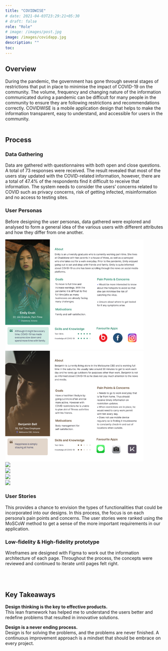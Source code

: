 ```yaml
---
title: "COVIDWISE"
# date: 2021-04-03T23:29:21+05:30
# draft: false
role: "Role"
# image: /images/post.jpg
image: /images/covidapp.jpg
description: ""
toc:
---
```


<!--more-->

## Overview

During the pandemic, the government has gone through several stages of restrictions that put in place to minimise the impact of COVID-19 on the community. The volume, frequency and changing nature of the information communicated during a pandemic can be difficult for many people in the community to ensure they are following restrictions and recommendations correctly. COVIDWISE is a mobile application design that helps to make the information transparent, easy to understand, and accessible for users in the community.
<br>
<br>

## Process

### Data Gathering

Data are gathered with questionnaires with both open and close questions. A total of 73 responses were received. The result revealed that most of the users stay updated with the COVID-related information, however, there are a total of 47.4% of the respondents find it difficult to receive that information. The system needs to consider the users’ concerns related to COVID such as privacy concerns, risk of getting infected, misinformation and no access to testing sites.

### User Personas

Before designing the user personas, data gathered were explored and analysed to form a general idea of the various users with different attributes and how they differ from one another.

  <div class="card-group p-4">
      <div class="row justify-content-center">
          <div class="col-md-6 p-0 m-0">
              <div class="card p-0 m-0 border-0">
                <img class="w-100" height="350px" src="/images/persona1.png">
              </div>
          </div>
          <div class="col-md-6 p-0 m-0">
              <div class="card p-0 m-0 border-0">
                <img class="w-100" height="350px" src="/images/persona2.png">
              </div>
          </div>
      </div>
      <div class="row justify-content-center">
          <div class="col-md-6 p-0 m-0">
              <div class="card p-0 m-0 border-0">
                <img class="w-100" height="350px" src="/images/persona3.png">
              </div>
          </div>
          <div class="col-md-6 p-0 m-0">
              <div class="card p-0 m-0 border-0">
                <img class="w-100" height="350px" src="/images/persona4.png">
              </div>
          </div>
      </div>
      <div class="row justify-content-center">
          <div class="col-md-6 p-0 m-0">
              <div class="card p-0 m-0 border-0">
                <img class="w-100" height="350px" src="/images/persona5.png">
              </div>
          </div>
          <div class="col-md-6 p-0 m-0">
              <div class="card p-0 m-0 border-0">
                <img class="w-100" height="350px" src="/images/persona6.png">
              </div>
          </div>
      </div>
  </div>

### User Stories

This provides a chance to envision the types of functionalities that could be incorporated into our designs. In this process, the focus is on each persona’s pain points and concerns. The user stories were ranked using the MoSCoW method to get a sense of the more important requirements in our application.

### Low-fidelity & High-fidelity prototype

Wireframes are designed with Figma to work out the information architecture of each page. Throughout the process, the concepts were reviewed and continued to iterate until pages felt right.

<!-------------------------------------------------->

<br>
<br>

## Key Takeaways

<strong>Design thinking is the key to effective products.</strong><br>
This lean framework has helped me to understand the users better and redefine problems that resulted in innovative solutions.

<strong>Design is a never ending process.</strong><br>
Design is for solving the problems, and the problems are never finished. A continuous improvement approach is a mindset that should be embrace on every project.
